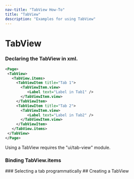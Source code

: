 ```yaml
---
nav-title: "TabView How-To"
title: "TabView"
description: "Examples for using TabView"
---
```

# TabView
### Declaring the TabView in xml.
``` XML
<Page>
 <TabView>
   <TabView.items>
     <TabViewItem title="Tab 1">
       <TabViewItem.view>
          <Label text="Label in Tab1" />
       </TabViewItem.view>
     </TabViewItem>
     <TabViewItem title="Tab 2">
       <TabViewItem.view>
          <Label text="Label in Tab2" />
       </TabViewItem.view>
     </TabViewItem>
   </TabView.items>
 </TabView>
</Page>
```
Using a TabView requires the "ui/tab-view" module.
<snippet id='article-require-tabview-module'/>
### Binding TabView.items
<snippet id='article-binding-tabview-items'/>
### Selecting a tab programmatically
<snippet id='article-select-tab'/>
## Creating a TabView
<snippet id='article-create-tabview'/>
